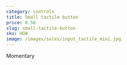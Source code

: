 ```yaml
---
category: controls
title: Small tactile button
price: 0.50
slug: small-tactile-button
sku: HGW
image: /images/sales/input_tactile_mini.jpg
---
```

Momentary
